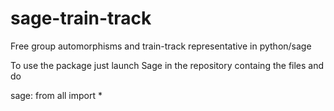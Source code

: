 sage-train-track
================

Free group automorphisms and train-track representative in python/sage

To use the package just launch Sage in the repository containg the files and do

sage: from all import *

